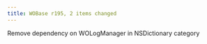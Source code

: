 ```yaml
---
title: WOBase r195, 2 items changed
---
```


Remove dependency on WOLogManager in NSDictionary category
